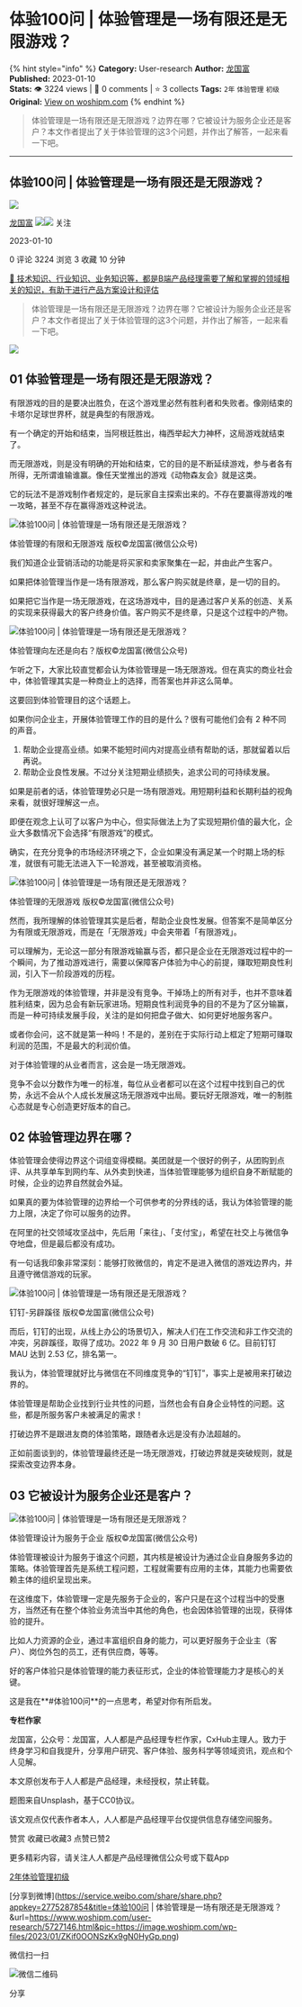 # 体验100问 | 体验管理是一场有限还是无限游戏？​
{% hint style="info" %}
**Category:** User-research
**Author:** [龙国富](https://www.woshipm.com/u/100850)
**Published:** 2023-01-10  
**Stats:** 👁️ 3224 views | 💬 0 comments | ⭐ 3 collects
**Tags:** `2年` `体验管理` `初级`
**Original:** [View on woshipm.com](https://www.woshipm.com/user-research/5727146.html)
{% endhint %}
> 体验管理是一场有限还是无限游戏？边界在哪？它被设计为服务企业还是客户？本文作者提出了关于体验管理的这3个问题，并作出了解答，一起来看一下吧。

---

## 体验100问 | 体验管理是一场有限还是无限游戏？​

[![](https://static.woshipm.com/view/woshipm_api_def_20230111172317_6089.png?imageView2/1/w/72/h/72/q/100)](https://www.woshipm.com/u/100850)

[龙国富](https://www.woshipm.com/u/100850) ![](https://static.woshipm.com/tag/1121_1@2x.png)![](https://static.woshipm.com/tag/2204_1@2x.png) 关注

2023-01-10

0 评论 3224 浏览 3 收藏 10 分钟

[🔗 技术知识、行业知识、业务知识等，都是B端产品经理需要了解和掌握的领域相关的知识，有助于进行产品方案设计和评估](https://ke.qidianla.com/courses/bcpm)

> 体验管理是一场有限还是无限游戏？边界在哪？它被设计为服务企业还是客户？本文作者提出了关于体验管理的这3个问题，并作出了解答，一起来看一下吧。

![](https://image.woshipm.com/wp-files/2023/01/ZKif0OONSzKx9gN0HyGp.png)

## 01 体验管理是一场有限还是无限游戏？

有限游戏的目的是要决出胜负，在这个游戏里必然有胜利者和失败者。像刚结束的卡塔尔足球世界杯，就是典型的有限游戏。

有一个确定的开始和结束，当阿根廷胜出，梅西举起大力神杯，这局游戏就结束了。

而无限游戏，则是没有明确的开始和结束，它的目的是不断延续游戏，参与者各有所得，无所谓谁输谁赢。像任天堂推出的游戏《动物森友会》就是这类。

它的玩法不是游戏制作者规定的，是玩家自主探索出来的。不存在要赢得游戏的唯一攻略，甚至不存在赢得游戏这种说法。

![体验100问 | 体验管理是一场有限还是无限游戏？](https://image.woshipm.com/wp-files/2023/01/UGSUoxCnTwRBgZgIlmL4.png)

体验管理的有限和无限游戏 版权©龙国富(微信公众号)

我们知道企业营销活动的功能是将买家和卖家聚集在一起，并由此产生客户。

如果把体验管理当作是一场有限游戏，那么客户购买就是终章，是一切的目的。

如果把它当作是一场无限游戏，在这场游戏中，目的是通过客户关系的创造、关系的实现来获得最大的客户终身价值。客户购买不是终章，只是这个过程中的产物。

![体验100问 | 体验管理是一场有限还是无限游戏？](https://image.woshipm.com/wp-files/2023/01/erlRH3NMAMsiiYE9SI9g.png)

体验管理向左还是向右？版权©龙国富(微信公众号)

乍听之下，大家比较直觉都会认为体验管理是一场无限游戏。但在真实的商业社会中，体验管理其实是一种商业上的选择，而答案也并非这么简单。

这要回到体验管理目的这个话题上。

如果你问企业主，开展体验管理工作的目的是什么？很有可能他们会有 2 种不同的声音。

1.  帮助企业提高业绩。如果不能短时间内对提高业绩有帮助的话，那就留着以后再说。
2.  帮助企业良性发展。不过分关注短期业绩损失，追求公司的可持续发展。

如果是前者的话，体验管理势必只是一场有限游戏。用短期利益和长期利益的视角来看，就很好理解这一点。

即便在观念上认可了以客户为中心，但实际做法上为了实现短期价值的最大化，企业大多数情况下会选择“有限游戏”的模式。

确实，在充分竞争的市场经济环境之下，企业如果没有满足某一个时期上场的标准，就很有可能无法进入下一轮游戏，甚至被取消资格。

![体验100问 | 体验管理是一场有限还是无限游戏？](https://image.woshipm.com/wp-files/2023/01/TCBlA1qWzWp7sIA5RgZj.png)

体验管理的无限游戏 版权©龙国富(微信公众号)

然而，我所理解的体验管理其实是后者，帮助企业良性发展。但答案不是简单区分为有限或无限游戏，而是在「无限游戏」中会夹带着「有限游戏」。

可以理解为，无论这一部分有限游戏输赢与否，都只是企业在无限游戏过程中的一个瞬间，为了推动游戏进行，需要以保障客户体验为中心的前提，赚取短期良性利润，引入下一阶段游戏的历程。

作为无限游戏的体验管理，并非是没有竞争。干掉场上的所有对手，也并不意味着胜利结束，因为总会有新玩家进场。短期良性利润竞争的目的不是为了区分输赢，而是一种可持续发展手段，关注的是如何把盘子做大、如何更好地服务客户。

或者你会问，这不就是第一种吗！不是的，差别在于实际行动上框定了短期可赚取利润的范围，不是最大的利润价值。

对于体验管理的从业者而言，这会是一场无限游戏。

竞争不会以分数作为唯一的标准，每位从业者都可以在这个过程中找到自己的优势，永远不会从个人成长发展这场无限游戏中出局。要玩好无限游戏，唯一的制胜心态就是专心创造更好版本的自己。

## 02 体验管理边界在哪？

体验管理会使得边界这个词组变得模糊。美团就是一个很好的例子，从团购到点评、从共享单车到网约车、从外卖到快递，当体验管理能够为组织自身不断赋能的时候，企业的边界自然就会外延。

如果真的要为体验管理的边界给一个可供参考的分界线的话，我认为体验管理的能力上限，决定了你可以服务的边界。

在阿里的社交领域攻坚战中，先后用「来往」、「支付宝」，希望在社交上与微信争夺地盘，但是最后都没有成功。

有一句话我印象非常深刻：能够打败微信的，肯定不是进入微信的游戏边界内，并且遵守微信游戏的玩家。

![体验100问 | 体验管理是一场有限还是无限游戏？](https://image.woshipm.com/wp-files/2023/01/uIV5GplnKqz4QeXGvJIN.png)

钉钉-另辟蹊径 版权©龙国富(微信公众号)

而后，钉钉的出现，从线上办公的场景切入，解决人们在工作交流和非工作交流的冲突，另辟蹊径，取得了成功。2022 年 9 月 30 日用户数破 6 亿。目前钉钉 MAU 达到 2.53 亿，排名第一。

我认为，体验管理就好比与微信在不同维度竞争的“钉钉”，事实上是被用来打破边界的。

体验管理是帮助企业找到行业共性的问题，当然也会有自身企业特性的问题。这些，都是所服务客户未被满足的需求！

打破边界不是跟进友商的体验策略，跟随者永远是没有办法超越的。

正如前面谈到的，体验管理最终还是一场无限游戏，打破边界就是突破规则，就是探索改变边界本身。

## 03 它被设计为服务企业还是客户？

![体验100问 | 体验管理是一场有限还是无限游戏？](https://image.woshipm.com/wp-files/2023/01/4PrmBGr462kcmXDKj8eY.png)

体验管理设计为服务于企业 版权©龙国富(微信公众号)

体验管理被设计为服务于谁这个问题，其内核是被设计为通过企业自身服务多边的策略。体验管理首先是系统工程问题，工程就需要有应用的主体，其能力也需要依赖主体的组织呈现出来。

在这维度下，体验管理一定是先服务于企业的，客户只是在这个过程当中的受惠方，当然还有在整个体验业务流当中其他的角色，也会因体验管理的出现，获得体验的提升。

比如人力资源的企业，通过丰富组织自身的能力，可以更好服务于企业主（客户）、岗位外包的员工，还有供应商，等等。

好的客户体验只是体验管理的能力表征形式，企业的体验管理能力才是核心的关键。

这是我在**#体验100问**的一点思考，希望对你有所启发。

**专栏作家**

龙国富，公众号：龙国富，人人都是产品经理专栏作家，CxHub主理人。致力于终身学习和自我提升，分享用户研究、客户体验、服务科学等领域资讯，观点和个人见解。

本文原创发布于人人都是产品经理，未经授权，禁止转载。

题图来自Unsplash，基于CC0协议。

该文观点仅代表作者本人，人人都是产品经理平台仅提供信息存储空间服务。

赞赏 收藏已收藏3 点赞已赞2

更多精彩内容，请关注人人都是产品经理微信公众号或下载App

[2年](https://www.woshipm.com/tag/2%e5%b9%b4)[体验管理](https://www.woshipm.com/tag/%e4%bd%93%e9%aa%8c%e7%ae%a1%e7%90%86)[初级](https://www.woshipm.com/tag/%e5%88%9d%e7%ba%a7)

[分享到微博](https://service.weibo.com/share/share.php?appkey=2775287854&title=体验100问 | 体验管理是一场有限还是无限游戏？​&url=https://www.woshipm.com/user-research/5727146.html&pic=https://image.woshipm.com/wp-files/2023/01/ZKif0OONSzKx9gN0HyGp.png)

微信扫一扫

![微信二维码](https://api.pwmqr.com/qrcode/create/?url=https://www.woshipm.com/user-research/5727146.html)

分享